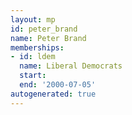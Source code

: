 ```yaml
---
layout: mp
id: peter_brand
name: Peter Brand
memberships:
- id: ldem
  name: Liberal Democrats
  start: 
  end: '2000-07-05'
autogenerated: true
---
```

